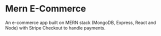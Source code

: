 ﻿# Mern E-Commerce
An e-commerce app built on MERN stack (MongoDB, Express, React and Node) with Stripe Checkout to handle payments.
